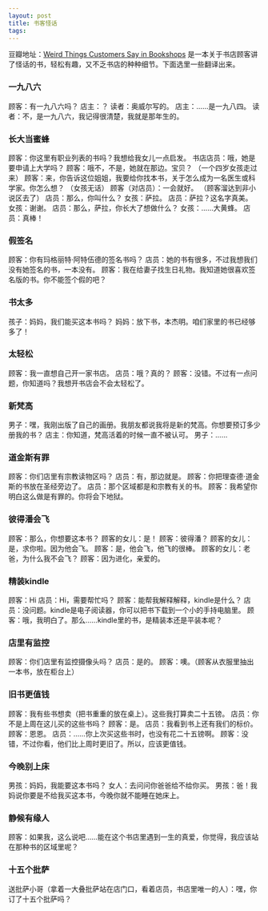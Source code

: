 ```yaml
--- 
layout: post
title: 书客怪话
tags: 
---
```


豆瓣地址：[Weird Things Customers Say in Bookshops](https://book.douban.com/subject/11411066/) 是一本关于书店顾客讲了怪话的书，轻松有趣，又不乏书店的种种细节。下面选里一些翻译出来。

### 一九八六

顾客：有一九八六吗？
店主：？
读者：奥威尔写的。
店主：……是一九八四。
读者：不，是一九八六，我记得很清楚，我就是那年生的。


### 长大当蜜蜂

顾客：你这里有职业列表的书吗？我想给我女儿一点启发。
书店店员：哦，她是要申请上大学吗？
顾客：哦不，不是，她就在那边。宝贝？
（一个四岁女孩走过来）
顾客：来，你告诉这位姐姐，我要给你找本书，关于怎么成为一名医生或科学家。你怎么想？
（女孩无话）
顾客（对店员）：一会就好。
（顾客溜达到非小说区去了）
店员：那么，你叫什么？
女孩：萨拉。
店员：萨拉？这名字真美。
女孩：谢谢。
店员：那么，萨拉，你长大了想做什么？
女孩：……大黄蜂。
店员：真棒！

### 假签名

顾客：你有玛格丽特·阿特伍德的签名书吗？
店员：她的书有很多，不过我想我们没有她签名的书，一本没有。
顾客：我在给妻子找生日礼物。我知道她很喜欢签名版的书。你不能签个假的吧？

### 书太多

孩子：妈妈，我们能买这本书吗？
妈妈：放下书，本杰明。咱们家里的书已经够多了！

### 太轻松

顾客：我一直想自己开一家书店。
店员：哦？真的？
顾客：没错。不过有一点问题，你知道吗？我想开书店会不会太轻松了。

### 新梵高

男子：嘿，我刚出版了自己的画册。我朋友都说我将是新的梵高。你想要预订多少册我的书？
店主：你知道，梵高活着的时候一直不被认可。
男子：……


### 道金斯有罪

顾客：你们店里有宗教读物区吗？
店员：有，那边就是。
顾客：你把理查德·道金斯的书放在圣经旁边了。
店员：那个区域都是和宗教有关的书。
顾客：我希望你明白这么做是有罪的。你将会下地狱。

### 彼得潘会飞

顾客：那么，你想要这本书？
顾客的女儿：是！
顾客：彼得潘？
顾客的女儿：是，求你啦。因为他会飞。
顾客：是，他会飞，他飞的很棒。
顾客的女儿：老爸，为什么我不会飞？
顾客：因为进化，亲爱的。

### 精装kindle

顾客：Hi
店员：Hi，需要帮忙吗？
顾客：能帮我解释解释，kindle是什么？
店员：没问题。kindle是电子阅读器，你可以把书下载到一个小的手持电脑里。
顾客：哦，我明白了。那么……kindle里的书，是精装本还是平装本呢？

### 店里有监控

顾客：你们店里有监控摄像头吗？
店员：是的。
顾客：噢。（顾客从衣服里抽出一本书，放在柜台上）

### 旧书更值钱

顾客：我有些书想卖（把书重重的放在桌上）。这些我打算卖二十五镑。
店员：你不是上周在这儿买的这些书吗？
顾客：是。
店员：我看到书上还有我们的标价。
顾客：恩恩。
店员：……你上次买这些书时，也没有花二十五镑啊。
顾客：没错，不过你看，他们比上周时更旧了。所以，应该更值钱。

### 今晚别上床

男孩：妈妈，我能要这本书吗？
女人：去问问你爸爸给不给你买。
男孩：爸！我妈说你要是不给我买这本书，今晚你就不能睡在她床上。

### 静候有缘人

顾客：如果我，这么说吧……能在这个书店里遇到一生的真爱，你觉得，我应该站在那种书的区域里呢？

### 十五个批萨

送批萨小哥（拿着一大叠批萨站在店门口，看着店员，书店里唯一的人）：嘿，你订了十五个批萨吗？
